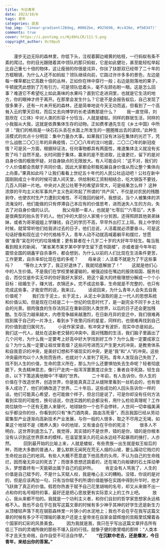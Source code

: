 ```yaml
---
title: 今日青年
date: 2023/10/6
tags: 青年
categories: 迸发
top_img: 'linear-gradient(20deg, #0062be, #925696, #cc426e, #fb0347)'
comments: true
cover: https://i.postimg.cc/Nj4bhLCR/111-5.png
copyright_author: Oct0pu5
---
```


&ensp;&ensp;&ensp;&ensp;漫步无边无际的森林里，你低下头，注视着脚边褐黄的枯枝，一行蚂蚁有条不紊的爬过。你的目光跟随着其中领队的那只蚂蚁，它是如此健壮，甚至能轻松举起比自己重七十倍的物体，这让瘦弱的你很是诧异，你扶了扶那双已经带了二十年的方框眼镜，为什么人还不如蚂蚁？领队继续向前，它路过许许多多的景色，左边是每一棵草都比它高数十倍的丛林，正如你在林中穿行一般；右边是刚落地的果子，牛顿就凭此想到了万有引力，可是领队低着头，毫不左顾右盼一眼。这是怎么回事？难道它不希望吃上如此美味的水果吗？直到它走进洞里，也就是它生活的地方，你的眼神才终于离开。在那里会发生什么？它是不是会报告蚁后，自己发现了很多果子，还有一片未开拓的森林，还是简单地说今天无功而返，但看到了一个高耸入云的擎天巨柱，而后又去向博学的长老请教那是什么？
&ensp;&ensp;&ensp;&ensp;我一直觉得，刘慈欣在《三体》中对人类的形容十分恰当，人就是蝼蚁。同样的群居生活，同样的小我服从大我，这就是依靠集体生存的动物。正如费孝通先生在《乡土中国》中所讲：“我们的格局是一块石石头丢在水面上所发生的一圈圈推出去的波纹。”此种生活模式的优点十分明显：集中力量办大事。如果我们没有沐浴在集体的光芒下，凭什么战胜二〇〇三年的非典疫情，二〇〇八年的汶川地震，二〇二〇年的新冠疫情？可是另一方面，根据辩证法，任何事物都具有两面性，难道集体主义就没有劣势了吗？自然不是。长时间囿于集体，赢来的是不思进取，比谁更烂，留下的是对自身价值的极致怀疑，对自身缺点的无限放大。有人可能会问：“这不对，我们的个人价值都会贡献于共同价值，因此大家都会积极拓展自身价值从而让整个集体向上向善。”果真如此吗？让我们看看上世纪五十年代的人民公社运动吧！公社在新中国刚刚成立十年的时候可谓人间天堂，供给制和工资制相结合，吃大锅饭不要钱，几百人同耕一片地。中央对人民公社寄予的希望非常大，可是结果怎么样？ 这种浓厚的平均主义和军事共产主义色彩吹起了所谓的“共产风”，不仅是对农民的残酷剥夺，也使农村生产力遭到灾难性、不可挽回的破坏。我想说，当个人被集体的洪流淹没时，他们能做的只有停滞自己本应有的价值思考，进而迷失人生的方向，失去了对自身价值的认识。
&ensp;&ensp;&ensp;&ensp;我父母那一辈人，也就是“七零后”“六零后”，大多是很典型的抬头苦干的人。他们中的大部分人家境十分贫困，还得照顾其他弟弟妹妹，或者为哥哥姐姐上学赚钱，自己的学历不高，早早外出打工上班。我上中学的时候，就常常听他们给我讲过去的日子，他们总说，人活着就必须要奋斗。可是这句话好像和现在这个时代格格不入，青年人动不动就高喊着躺平和摆烂，甘愿做“废青”呆在时代的垃圾桶里；更有甚者在十几岁二十岁的大好年华轻生。每当我看到相关的新闻， “某省某市某岁某中学学生留下遗书跳楼”，亦或者是今年年初震惊全国的胡鑫宇自杀事件，都会想到，为什么以前的人们比现在生活条件更苦，工作更累，自杀率却比现在低的多呢？
&ensp;&ensp;&ensp;&ensp;母亲说：人活着不就是为了干这些事吗？
&ensp;&ensp;&ensp;&ensp;“等你上大学了，我正好退休了，我就彻底解放了！”
&ensp;&ensp;&ensp;&ensp;这就是他们心中的人生价值。不是我们在学校里被灌输的，被强迫挂在嘴边的报效祖国、服务社会，而仅仅是朴实无华的你好我好大家好。把这个最大的终极理想分解成一个个小目标：结婚生子，赚大钱，衣锦还乡。完不成这些事，生命就是不完整的，也只有完成这些事，才能安然的说，我来过。
&ensp;&ensp;&ensp;&ensp;话说回来，为什么青年人会失去自我价值呢？
&ensp;&ensp;&ensp;&ensp;我们生于泥土，长于泥土，从泥土中汲取的是上一代人的思想系统和价值认知，但是现在已经是二十一世纪的信息时代了，是一副完全不同于乡土社会的光景。弱肉强食的生存法则正在重新回到人类世界，以后的日子还会更加残酷。生存压力越来越大，内卷竞争越来越激烈，在日新月异的变迁中，我们很难再找到属于自己的一片净土，看到乡下夜里闪烁的星星，同样的，也很难再找到自己的价值到底归属何方。
&ensp;&ensp;&ensp;&ensp;小说作家深谙，有冲突才有波折，现实中亦是如此。我们这一代人，就处在这新老交替的冲突中。面对残酷的生活，我们脑子里画出了几个问号，为什么我一定要考上好高中好大学找到好工作？为什么我一定要成家立业？为什么我一定要让祖坟冒青烟？这些问号进而又产生更大的冲突，是教育体系和自我意识的冲突，是美好幻想和不堪现实的冲突，更是“我”和“人”的冲突。这些冲突最终均以个人失败而告终，也就对个人宣判了死刑。青年人发现自己失败了，找不到人生的价值，生命的意义所在，那么为什么还要惧怕失去生命呢？轻者彻底跪下，失去精神意志，像行尸走肉一般浑浑噩噩度过余生；重者自寻死路，轻生自杀，以下下策逃离他眼中“不堪的”世界。
&ensp;&ensp;&ensp;&ensp;二十年前，有人告诉你，你人生的价值在于改造世界，创造世界，你是能真真正正从缝隙里看到一丝机会的，也有很多人成功了，他们的确改造了世界。二十年后，这些成功的人回头告诉你一样的话，他们可能真心希望，也可能做个样子，但总归是说了，可是你却没有任何方法看到实现的可能性，换句话说，你连实践的机会都没有，用什么检验真理呢？工作岗位缺你一个还有无数人来替代，地球缺你一个也不会停转，人世间一切幸福美满似乎都没你的份，你看到的只有“朱门酒肉臭，路由冻死骨”，而且我国已经从劳动密集型产业逐渐向高新技术产业发展，与你一般的人很多，取之不尽用之无竭，如果这个地球不是《赡养人类》中的地球，又有谁会在乎你的死活？
&ensp;&ensp;&ensp;&ensp;很多人不明白，这世界到底怎么了。我觉得，其实错的不是世界，错的是你，错的是你根本没有认识到这世界原本的模样。在温室里呆久的花朵永远经不起暴雨的捶打，人亦然。
&ensp;&ensp;&ensp;&ensp;回到最开始的比喻上来，人就是蝼蚁，有些贵族一出生就是蚁王蚁后的种，而绝大多数的普通人，要么默默无闻死在荒无人烟的山坡，要么躁动它贱烂的生命挖出自己的地洞。有些人大概不愿意底下他高贵的头颅，不认为自己的生命贱烂，因而毫无异议的死去了；而很多思想还跳着的，还在竭力向板硬的石土挥动拳头，梦想着终有一天能砸出属于自己的庇护所。
&ensp;&ensp;&ensp;&ensp;肯定会有人骂我了，人生的价值是自己赋予的，不是什么天赋人权，我是唯心主义的糟粕。没错，你说的是对的，但是应该再加一句，只有当你赋予的所谓价值能够在实践中得到升华时，他才飞跃做了真正的价值。假若你热衷于赋予自己花里胡哨的名号，却又从来做不出一点和你的名号相符的事，最好还是把心思放更有实际意义上的工作上吧。
&ensp;&ensp;&ensp;&ensp;放心，我从来都不怕的。我就是一个功利主义者，和你们自封的哲学家思想家永远格格不入。我也不会在乎在我写这篇文章的时候有多少神乎其神的好学生还是新生力从顶楼轻声落下死在钢筋森林里一片狭小的水泥地上；我也不会在乎在我写这篇文章的时候有多少不可理喻的暴发户还是土皇帝坐在自家金碧辉煌的宫殿里炫耀着各个国家的幻彩的风景美食。
&ensp;&ensp;&ensp;&ensp;因为我就是我，我只在乎写出这篇文章抨击所有低三下四的灵魂所做的那些不堪入目的行径。就像子健的歌里唱的那样：“人类本不才且天生命贱，自作自受不可活自作孽。”
&ensp;&ensp;&ensp;&ensp;**“在沉默中老去，还是爆发，今日青年，来给出你的答案。”**